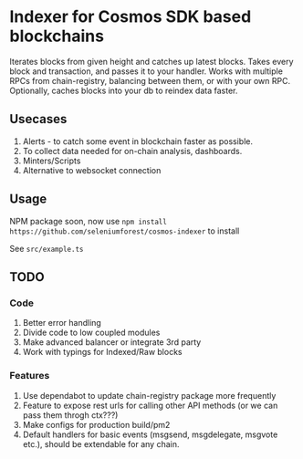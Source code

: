 # Indexer for Cosmos SDK based blockchains
Iterates blocks from given height and catches up latest blocks. Takes every block and transaction, and passes it to your handler. Works with multiple RPCs from chain-registry, balancing between them, or with your own RPC. Optionally, caches blocks into your db to reindex data faster.

## Usecases

1. Alerts - to catch some event in blockchain faster as possible. 
2. To collect data needed for on-chain analysis, dashboards. 
3. Minters/Scripts
4. Alternative to websocket connection

## Usage

NPM package soon, now use 
```npm install https://github.com/seleniumforest/cosmos-indexer``` 
to install

See  ```src/example.ts```

## TODO

### Code

1. Better error handling
2. Divide code to low coupled modules
3. Make advanced balancer or integrate 3rd party
4. Work with typings for Indexed/Raw blocks

### Features

1. Use dependabot to update chain-registry package more frequently
2. Feature to expose rest urls for calling other API methods (or we can pass them throgh ctx???)
3. Make configs for production build/pm2
4. Default handlers for basic events (msgsend, msgdelegate, msgvote etc.), should be extendable for any chain.